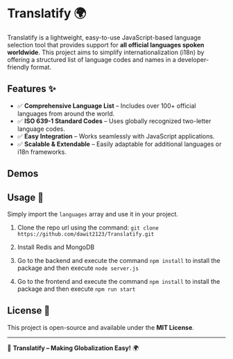 # Translatify 🌍

Translatify is a lightweight, easy-to-use JavaScript-based language selection tool that provides support for **all official languages spoken worldwide**. This project aims to simplify internationalization (i18n) by offering a structured list of language codes and names in a developer-friendly format.

## Features ✨
- ✅ **Comprehensive Language List** – Includes over 100+ official languages from around the world.
- ✅ **ISO 639-1 Standard Codes** – Uses globally recognized two-letter language codes.
- ✅ **Easy Integration** – Works seamlessly with JavaScript applications.
- ✅ **Scalable & Extendable** – Easily adaptable for additional languages or i18n frameworks.

## Demos

## Usage 🚀
Simply import the `languages` array and use it in your project.
1. Clone the repo url using the command: `git clone https://github.com/dawit2123/Translatify.git`
2. Install Redis and MongoDB

3. Go to the backend and execute the command `npm install` to install the package and then execute `node server.js`
4. Go to the frontend and execute the command `npm install` to install the package and then execute `npm run start`
## License 📜
This project is open-source and available under the **MIT License**.

---
🚀 **Translatify – Making Globalization Easy!** 🌍

